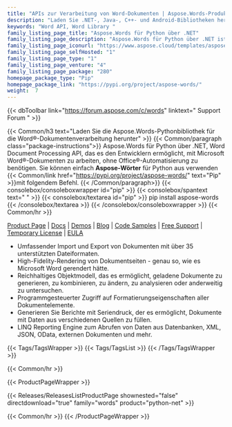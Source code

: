 ```yaml
---
title: "APIs zur Verarbeitung von Word-Dokumenten | Aspose.Words-Produktfamilie"
description: "Laden Sie .NET-, Java-, C++- und Android-Bibliotheken herunter, um Microsoft Word-Dokumente zu erstellen, zu manipulieren, zu konvertieren und zu rendern. Die Familie umfasst auch Erweiterung, Lösung und Exporter für Reporting Services, SharePoint und JasperReports."
keywords: "Word API, Word Library "
family_listing_page_title: "Aspose.Words für Python über .NET"
family_listing_page_description: "Aspose.Words für Python über .NET ist eine fortschrittliche API zur Verarbeitung von Word-Dokumenten, mit der Sie eine Vielzahl von Aufgaben zur Dokumentenverarbeitung direkt in Ihren Anwendungen ausführen können."
family_listing_page_iconurl: "https://www.aspose.cloud/templates/aspose/App_Themes/V3/images/words/272x272/aspose_words-for-net.png"
family_listing_page_selfHosted: "1"
family_listing_page_type: "1"
family_listing_page_venture: "4"
family_listing_page_package: "280"
homepage_package_type: "Pip"
homepage_package_link: "https://pypi.org/project/aspose-words/"
weight:  7
---
```


{{< dbToolbar link="https://forum.aspose.com/c/words" linktext=" Support Forum " >}}

{{< Common/h3 text="Laden Sie die Aspose.Words-Pythonbibliothek für die Word®-Dokumentenverarbeitung herunter"  >}}
{{< Common/paragraph class="package-instructions">}}
Aspose.Words für Python über .NET, Word Document Processing API, das es den Entwicklern ermöglicht, mit Microsoft Word®-Dokumenten zu arbeiten, ohne Office®-Automatisierung zu benötigen.
Sie können einfach <b>Aspose-Wörter</b> für Python aus verwenden
{{< Common/link href="https://pypi.org/project/aspose-words/" text="Pip"  >}}mit folgendem Befehl.
{{< /Common/paragraph>}}
{{< consolebox/consoleboxwrapper id="pip" >}}
       {{< consolebox/spantext text=" " >}}
       {{< consolebox/textarea id="pip" >}} pip install aspose-words {{< /consolebox/textarea >}}
{{< /consolebox/consoleboxwrapper >}}
{{< Common/hr >}}

[Product Page](https://products.aspose.com/words/python-net/) | [Docs](https://docs.aspose.com/words/python-net/) | [Demos](https://products.aspose.app/words/family/) | [Blog](https://blog.aspose.com/categories/aspose.words-product-family/) | [Code Samples](https://github.com/aspose-words/Aspose.words-for-Python-via-.NET) | [Free Support](https://forum.aspose.com/c/words/8) | [Temporary License](https://purchase.aspose.com/temporary-license) | [EULA](https://about.aspose.com/legal/eula/)

- Umfassender Import und Export von Dokumenten mit über 35 unterstützten Dateiformaten.
- High-Fidelity-Rendering von Dokumentseiten - genau so, wie es Microsoft Word gerendert hätte.
- Reichhaltiges Objektmodell, das es ermöglicht, geladene Dokumente zu generieren, zu kombinieren, zu ändern, zu analysieren oder anderweitig zu untersuchen.
- Programmgesteuerter Zugriff auf Formatierungseigenschaften aller Dokumentelemente.
- Generieren Sie Berichte mit Seriendruck, der es ermöglicht, Dokumente mit Daten aus verschiedenen Quellen zu füllen.
- LINQ Reporting Engine zum Abrufen von Daten aus Datenbanken, XML, JSON, OData, externen Dokumenten und mehr.

{{< Tags/TagsWrapper >}}
 {{< Tags/TagsList >}}
{{< /Tags/TagsWrapper >}}

{{< Common/hr >}}

{{< ProductPageWrapper >}}
<!-- ReleasesListProductPage-->
   {{< Releases/ReleasesListProductPage shownested="false"  directdownload="true" family="words" product="python-net" >}}
<!-- /ReleasesListProductPage-->
{{< Common/hr >}}
{{< /ProductPageWrapper >}}

